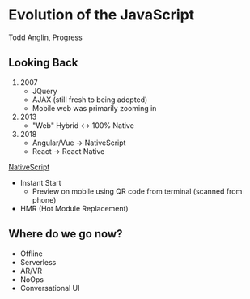 # Evolution of the JavaScript

Todd Anglin, Progress

## Looking Back

1.  2007
    - JQuery
    - AJAX (still fresh to being adopted)
    - Mobile web was primarily zooming in
1. 2013
    - "Web" Hybrid <-> 100% Native
1. 2018
    - Angular/Vue -> NativeScript
    - React -> React Native

[NativeScript](https://www.nativescript.org/)
- Instant Start
    - Preview on mobile using QR code from terminal (scanned from phone)
- HMR (Hot Module Replacement)

## Where do we go now?

- Offline
- Serverless
- AR/VR
- NoOps
- Conversational UI